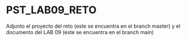 # PST_LAB09_RETO
Adjunto el proyecto del reto (este se encuentra en el branch master) y el documento del LAB 09 (este se encuentra en el branch main)
